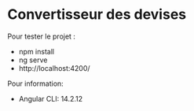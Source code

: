 # Convertisseur des devises
Pour tester le projet :

- npm install
- ng serve
- http://localhost:4200/

Pour information:
- Angular CLI: 14.2.12
